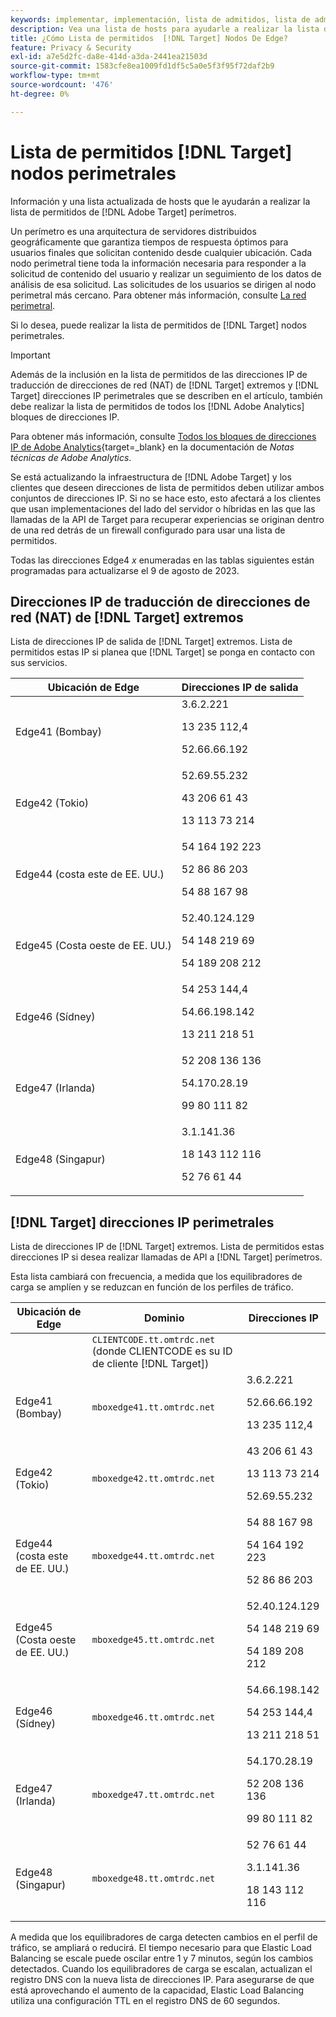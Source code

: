 ```yaml
---
keywords: implementar, implementación, lista de admitidos, lista de admitidos, lista de permitidos, lista de permitidos, edge, edge, $9
description: Vea una lista de hosts para ayudarle a realizar la lista de permitidos de  [!DNL Adobe Target] perímetros (nodos de servidores distribuidos geográficamente que garantizan tiempos de respuesta óptimos para los usuarios finales).
title: ¿Cómo Lista de permitidos  [!DNL Target] Nodos De Edge?
feature: Privacy & Security
exl-id: a7e5d2fc-da8e-414d-a3da-2441ea21503d
source-git-commit: 1583cfe8ea1009fd1df5c5a0e5f3f95f72daf2b9
workflow-type: tm+mt
source-wordcount: '476'
ht-degree: 0%

---
```


# Lista de permitidos [!DNL Target] nodos perimetrales

Información y una lista actualizada de hosts que le ayudarán a realizar la lista de permitidos de [!DNL Adobe Target] perímetros.

Un perímetro es una arquitectura de servidores distribuidos geográficamente que garantiza tiempos de respuesta óptimos para usuarios finales que solicitan contenido desde cualquier ubicación. Cada nodo perimetral tiene toda la información necesaria para responder a la solicitud de contenido del usuario y realizar un seguimiento de los datos de análisis de esa solicitud. Las solicitudes de los usuarios se dirigen al nodo perimetral más cercano. Para obtener más información, consulte [La red perimetral](https://experienceleague.adobe.com/docs/target/using/introduction/how-target-works.html#concept_0AE2ED8E9DE64288A8B30FCBF1040934).

Si lo desea, puede realizar la lista de permitidos de [!DNL Target] nodos perimetrales.

>[!IMPORTANT]
>
>Además de la inclusión en la lista de permitidos de las direcciones IP de traducción de direcciones de red (NAT) de [!DNL Target] extremos y [!DNL Target] direcciones IP perimetrales que se describen en el artículo, también debe realizar la lista de permitidos de todos los [!DNL Adobe Analytics] bloques de direcciones IP.
>
>Para obtener más información, consulte [Todos los bloques de direcciones IP de Adobe Analytics](https://experienceleague.adobe.com/docs/analytics/technotes/ip-addresses.html?lang=en#all-adobe-analytics-ip-address-blocks){target=_blank} en la documentación de *Notas técnicas de Adobe Analytics*.
>
>Se está actualizando la infraestructura de [!DNL Adobe Target] y los clientes que deseen direcciones de lista de permitidos deben utilizar ambos conjuntos de direcciones IP. Si no se hace esto, esto afectará a los clientes que usan implementaciones del lado del servidor o híbridas en las que las llamadas de la API de Target para recuperar experiencias se originan dentro de una red detrás de un firewall configurado para usar una lista de permitidos.
>
>Todas las direcciones Edge4 *x* enumeradas en las tablas siguientes están programadas para actualizarse el 9 de agosto de 2023.

## Direcciones IP de traducción de direcciones de red (NAT) de [!DNL Target] extremos

Lista de direcciones IP de salida de [!DNL Target] extremos. Lista de permitidos estas IP si planea que [!DNL Target] se ponga en contacto con sus servicios.

| Ubicación de Edge | Direcciones IP de salida |
| --- | --- |
| Edge41 (Bombay) | 3.6.2.221<P>13 235 112,4 <P>52.66.66.192 |
| Edge42 (Tokio) | 52.69.55.232<P>43 206 61 43 <P>13 113 73 214 |
| Edge44 (costa este de EE. UU.) | 54 164 192 223<P>52 86 86 203 <P>54 88 167 98 |
| Edge45 (Costa oeste de EE. UU.) | 52.40.124.129<P>54 148 219 69 <P>54 189 208 212 |
| Edge46 (Sídney) | 54 253 144,4<P>54.66.198.142 <P>13 211 218 51 |
| Edge47 (Irlanda) | 52 208 136 136<P>54.170.28.19 <P>99 80 111 82 |
| Edge48 (Singapur) | 3.1.141.36<P>18 143 112 116 <P>52 76 61 44 |

## [!DNL Target] direcciones IP perimetrales

Lista de direcciones IP de [!DNL Target] extremos. Lista de permitidos estas direcciones IP si desea realizar llamadas de API a [!DNL Target] perímetros.

Esta lista cambiará con frecuencia, a medida que los equilibradores de carga se amplíen y se reduzcan en función de los perfiles de tráfico.

| Ubicación de Edge | Dominio | Direcciones IP |
| --- | --- | --- |
|  | `CLIENTCODE.tt.omtrdc.net`<br />(donde CLIENTCODE es su ID de cliente [!DNL Target]) |  |
| Edge41 (Bombay) | `mboxedge41.tt.omtrdc.net` | 3.6.2.221<P>52.66.66.192<P>13 235 112,4 |
| Edge42 (Tokio) | `mboxedge42.tt.omtrdc.net` | 43 206 61 43<P>13 113 73 214<P>52.69.55.232 |
| Edge44 (costa este de EE. UU.) | `mboxedge44.tt.omtrdc.net` | 54 88 167 98<P>54 164 192 223<P>52 86 86 203 |
| Edge45 (Costa oeste de EE. UU.) | `mboxedge45.tt.omtrdc.net` | 52.40.124.129<P>54 148 219 69<P>54 189 208 212 |
| Edge46 (Sídney) | `mboxedge46.tt.omtrdc.net` | 54.66.198.142<P>54 253 144,4<P>13 211 218 51 |
| Edge47 (Irlanda) | `mboxedge47.tt.omtrdc.net` | 54.170.28.19<P>52 208 136 136<P>99 80 111 82 |
| Edge48 (Singapur) | `mboxedge48.tt.omtrdc.net` | 52 76 61 44<P>3.1.141.36<P>18 143 112 116 |

A medida que los equilibradores de carga detecten cambios en el perfil de tráfico, se ampliará o reducirá. El tiempo necesario para que Elastic Load Balancing se escale puede oscilar entre 1 y 7 minutos, según los cambios detectados. Cuando los equilibradores de carga se escalan, actualizan el registro DNS con la nueva lista de direcciones IP. Para asegurarse de que está aprovechando el aumento de la capacidad, Elastic Load Balancing utiliza una configuración TTL en el registro DNS de 60 segundos.

